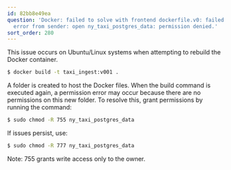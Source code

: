 ```yaml
---
id: 82bb8e49ea
question: 'Docker: failed to solve with frontend dockerfile.v0: failed to read dockerfile:
  error from sender: open ny_taxi_postgres_data: permission denied.'
sort_order: 280
---
```


This issue occurs on Ubuntu/Linux systems when attempting to rebuild the Docker container.

```bash
$ docker build -t taxi_ingest:v001 .
```

A folder is created to host the Docker files. When the build command is executed again, a permission error may occur because there are no permissions on this new folder. To resolve this, grant permissions by running the command:

```bash
$ sudo chmod -R 755 ny_taxi_postgres_data
```

If issues persist, use:

```bash
$ sudo chmod -R 777 ny_taxi_postgres_data
```

Note: 755 grants write access only to the owner.